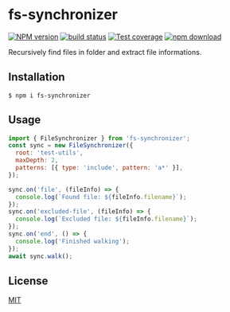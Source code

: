 # fs-synchronizer

[![NPM version][npm-image]][npm-url]
[![build status][ci-image]][ci-url]
[![Test coverage][codecov-image]][codecov-url]
[![npm download][download-image]][download-url]

Recursively find files in folder and extract file informations.

## Installation

`$ npm i fs-synchronizer`

## Usage

```js
import { FileSynchronizer } from 'fs-synchronizer';
const sync = new FileSynchronizer({
  root: 'test-utils',
  maxDepth: 2,
  patterns: [{ type: 'include', pattern: 'a*' }],
});

sync.on('file', (fileInfo) => {
  console.log(`Found file: ${fileInfo.filename}`);
});
sync.on('excluded-file', (fileInfo) => {
  console.log(`Excluded file: ${fileInfo.filename}`);
});
sync.on('end', () => {
  console.log('Finished walking');
});
await sync.walk();
```

## License

[MIT](./LICENSE)

[npm-image]: https://img.shields.io/npm/v/fs-synchronizer.svg
[npm-url]: https://www.npmjs.com/package/fs-synchronizer
[ci-image]: https://github.com/zakodium/fs-synchronizer/workflows/Node.js%20CI/badge.svg?branch=master
[ci-url]: https://github.com/zakodium/fs-synchronizer/actions?query=workflow%3A%22Node.js+CI%22
[codecov-image]: https://img.shields.io/codecov/c/github/zakodium/fs-synchronizer.svg
[codecov-url]: https://codecov.io/gh/zakodium/fs-synchronizer
[download-image]: https://img.shields.io/npm/dm/fs-synchronizer.svg
[download-url]: https://www.npmjs.com/package/fs-synchronizer
